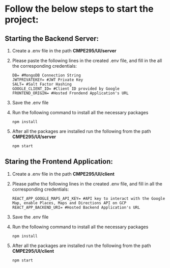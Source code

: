 # Follow the below steps to start the project:

## Starting the Backend Server:

1. Create a .env file in the path **CMPE295/UI/server**
2. Please paste the following lines in the created .env file, and fill in the all the corresponding credentials:

   ```
   DB= #MongoDB Connection String
   JWTPRIVATEKEY= #JWT Private Key
   SALT= #Salt Factor Hashing
   GOOGLE_CLIENT_ID= #Client ID provided by Google
   FRONTEND_ORIGIN= #Hosted Frondend Application's URL
   ```
3. Save the .env file
4. Run the following command to install all the necessary packages

   ```
   npm install
   ```
5. After all the packages are installed run the following from the path **CMPE295/UI/server**

   ```
   npm start
   ```


## Staring the Frontend Application:

1. Create a .env file in the path **CMPE295/UI/client**
2. Please pathe the following lines in the created .env file, and fill in all the corresponding credentials:

   ```
   REACT_APP_GOOGLE_MAPS_API_KEY= #API key to interact with the Google Map, enable Places, Maps and Directions API on GCP
   REACT_APP_BACKEND_URI= #Hosted Backend Application's URL
   ```
3. Save the .env file
4. Run the following command to install all the necessary packages

   ```
   npm install
   ```
5. After all the packages are installed run the following from the path **CMPE295/UI/client**

   ```
   npm start
   ```
